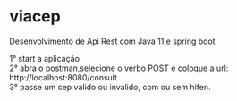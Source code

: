 # viacep
Desenvolvimento de Api Rest com Java 11 e spring boot

1° start a aplicação <br>
2° abra o postman,selecione o verbo POST e coloque a url: http://localhost:8080/consult <br>
3° passe um cep valido ou invalido, com ou sem hifen.
